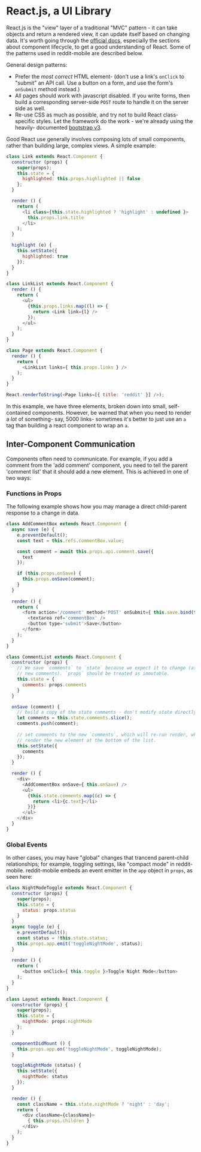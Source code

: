 React.js, a UI Library
======================

React.js is the "view" layer of a traditional "MVC" pattern - it can take
objects and return a rendered view, it can update itself based on changing data.
It's worth going through the [official docs](https://facebook.github.io/react/),
especially the sections about component lifecycle, to get a good understanding
of React. Some of the patterns used in reddit-mobile are described below.

General design patterns:

* Prefer the _most correct_ HTML element- (don't use a link's `onClick` to "submit"
  an API call. Use a button on a form, and use the form's `onSubmit` method
  instead.)
* All pages should work with javascript disabled. If you write forms, then
  build a corresponding server-side `POST` route to handle it on the server
  side as well.
* Re-use CSS as much as possible, and try not to build React class-specific
  styles. Let the framework do the work - we're already using the heavily-
  documented [bootstrap v3](getbootstrap.com/components/).

Good React use generally involves composing lots of small components, rather
than building large, complex views. A simple example:

```javascript
class Link extends React.Component {
  constructor (props) {
    super(props);
    this.state = {
      highlighted: this.props.highlighted || false
    };
  }

  render () {
    return (
      <li class={this.state.highlighted ? 'highlight' : undefined }>
        this.props.link.title
      </li>
    );
  }

  highlight (e) {
    this.setState({
      highlighted: true
    });
  }
}

class LinkList extends React.Component {
  render () {
    return (
      <ul>
        {this.props.links.map((l) => {
          return <Link link={l} />
        });
      </ul>
    );
  }
}

class Page extends React.Component {
  render () {
    return (
      <LinkList links={ this.props.links } />
    );
  }
}

React.renderToString(<Page links=[{ title: 'reddit' }] />);
```

In this example, we have three elements, broken down into small, self-contained
components. However, be warned that when you need to render a _lot_ of
something- say, 5000 links- sometimes it's better to just use an `a` tag than
building a react component to wrap an `a`.


Inter-Component Communication
-----------------------------

Components often need to communicate. For example, if you add a comment from
the 'add comment' component, you need to tell the parent 'comment list' that it
should add a new element. This is achieved in one of two ways:

### Functions in Props

The following example shows how you may manage a direct child-parent response
to a change in data.

```javascript
class AddCommentBox extends React.Component {
  async save (e) {
    e.preventDefault();
    const text = this.refs.commentBox.value;

    const comment = await this.props.api.comment.save({
      text
    });

    if (this.props.onSave) {
      this.props.onSave(comment);
    }
  }
  
  render () {
    return (
      <form action='/comment' method='POST' onSubmit={ this.save.bind(this) }>
        <textarea ref='commentBox' />
        <button type='submit'>Save</button>
      </form>
    );
  }
}

class CommentList extends React.Component {
  constructor (props) {
    // We save `comments` to `state` because we expect it to change (as we add
    // new comments). `props` should be treated as immutable.
    this.state = {
      comments: props.comments
    }
  }

  onSave (comment) {
    // build a copy of the state comments - don't modify state directly!
    let comments = this.state.comments.slice();
    comments.push(comment);
    
    // set comments to the new `comments`, which will re-run render, which will
    // render the new element at the bottom of the list.
    this.setState({
      comments
    });
  }

  render () {
    <div>
      <AddCommentBox onSave={ this.onSave) />
      <ul>
        {this.state.comments.map((c) => {
          return <li>{c.text}</li>
        })}
      </ul>
    </div>
  }
}
```

### Global Events

In other cases, you may have "global" changes that trancend parent-child
relationships; for example, toggling settings, like "compact mode" in
reddit-mobile. reddit-mobile embeds an event emitter in the `app` object in
`props`, as seen here:

```javascript
class NightModeToggle extends React.Component {
  constructor (props) {
    super(props);
    this.state = {
      status: props.status
    }
  }
  async toggle (e) {
    e.preventDefault();
    const status = !this.state.status;
    this.props.app.emit('toggleNightMode', status);
  }
  
  render () {
    return (
      <button onClick={ this.toggle }>Toggle Night Mode</button>
    );
  }
}

class Layout extends React.Component {
  constructor (props) {
    super(props);
    this.state = {
      nightMode: props.nightMode
    };
  }

  componentDidMount () {
    this.props.app.on('toggleNightMode', toggleNightMode);
  }

  toggleNightMode (status) {
    this.setState({
      nightMode: status
    });
  }

  render () {
    const className = this.state.nightMode ? 'night' : 'day';
    return (
      <div className={className}>
        { this.props.children }
      </div>
    );
  }
}
```
